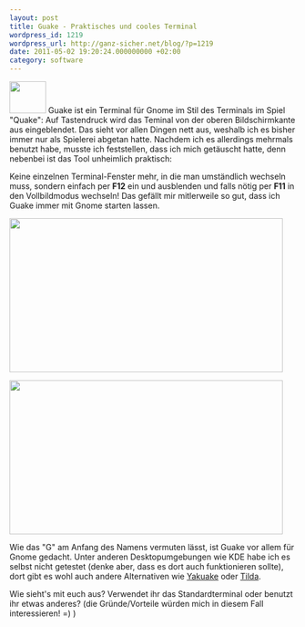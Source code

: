 ```yaml
---
layout: post
title: Guake - Praktisches und cooles Terminal
wordpress_id: 1219
wordpress_url: http://ganz-sicher.net/blog/?p=1219
date: 2011-05-02 19:20:24.000000000 +02:00
category: software
---
```

<img class="lefticon" title="guake_logo" src="{{site.url}}/wp-content/uploads/guake_logo.png" alt="" width="64" height="56" />
Guake ist ein Terminal für Gnome im Stil des Terminals im Spiel "Quake": Auf Tastendruck wird das Teminal von der oberen Bildschirmkante aus eingeblendet. Das sieht vor allen Dingen nett aus, weshalb ich es bisher immer nur als Spielerei abgetan hatte. Nachdem ich es allerdings mehrmals benutzt habe, musste ich feststellen, dass ich mich getäuscht hatte, denn nebenbei ist das Tool unheimlich praktisch:
<!--more-->

Keine einzelnen Terminal-Fenster mehr, in die man umständlich wechseln muss, sondern einfach per **F12** ein und ausblenden und falls nötig per <strong>F11</strong> in den Vollbildmodus wechseln! Das gefällt mir mitlerweile so gut, dass ich Guake immer mit Gnome starten lassen.

<a href="{{site.url}}/wp-content/uploads/Guake-Screen.png"><img class="borderimg centered" title="Guake-Screen" src="{{site.url}}/wp-content/uploads/Guake-Screen.png" alt="" width="480" height="270" /></a>

<a href="{{site.url}}/wp-content/uploads/Guake-Screenshot-2.png"><img class="borderimg centered" title="Guake-Screenshot-2" src="{{site.url}}/wp-content/uploads/Guake-Screenshot-2.png" alt="" width="480" height="270" /></a>

Wie das "G" am Anfang des Namens vermuten lässt, ist Guake vor allem für Gnome gedacht. Unter anderen Desktopumgebungen wie KDE habe ich es selbst nicht getestet (denke aber, dass es dort auch funktionieren sollte), dort gibt es wohl auch andere Alternativen wie <a href="http://yakuake.kde.org/">Yakuake</a> oder <a href="http://tilda.sourceforge.net/">Tilda</a>.

Wie sieht's mit euch aus? Verwendet ihr das Standardterminal oder benutzt ihr etwas anderes? (die Gründe/Vorteile würden mich in diesem Fall interessieren! =) )
